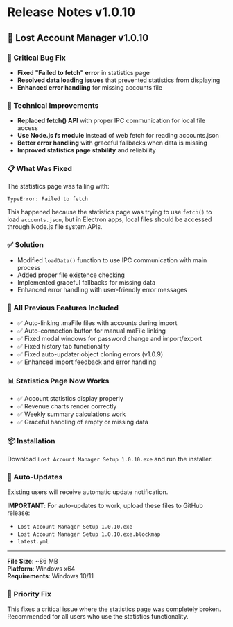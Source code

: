 # Release Notes v1.0.10

## 🚀 Lost Account Manager v1.0.10

### 🐛 Critical Bug Fix
- **Fixed "Failed to fetch" error** in statistics page
- **Resolved data loading issues** that prevented statistics from displaying
- **Enhanced error handling** for missing accounts file

### 🔧 Technical Improvements
- **Replaced fetch() API** with proper IPC communication for local file access
- **Use Node.js fs module** instead of web fetch for reading accounts.json
- **Better error handling** with graceful fallbacks when data is missing
- **Improved statistics page stability** and reliability

### 📋 What Was Fixed
The statistics page was failing with:
```
TypeError: Failed to fetch
```

This happened because the statistics page was trying to use `fetch()` to load `accounts.json`, but in Electron apps, local files should be accessed through Node.js file system APIs.

### ✅ Solution
- Modified `loadData()` function to use IPC communication with main process
- Added proper file existence checking
- Implemented graceful fallbacks for missing data
- Enhanced error handling with user-friendly error messages

### 🎯 All Previous Features Included
- ✅ Auto-linking .maFile files with accounts during import
- ✅ Auto-connection button for manual maFile linking  
- ✅ Fixed modal windows for password change and import/export
- ✅ Fixed history tab functionality
- ✅ Fixed auto-updater object cloning errors (v1.0.9)
- ✅ Enhanced import feedback and error handling

### 📊 Statistics Page Now Works
- ✅ Account statistics display properly
- ✅ Revenue charts render correctly
- ✅ Weekly summary calculations work
- ✅ Graceful handling of empty or missing data

### 📦 Installation
Download `Lost Account Manager Setup 1.0.10.exe` and run the installer.

### 🔄 Auto-Updates
Existing users will receive automatic update notification.

**IMPORTANT**: For auto-updates to work, upload these files to GitHub release:
- `Lost Account Manager Setup 1.0.10.exe`
- `Lost Account Manager Setup 1.0.10.exe.blockmap`
- `latest.yml`

---
**File Size**: ~86 MB  
**Platform**: Windows x64  
**Requirements**: Windows 10/11

### 🎯 Priority Fix
This fixes a critical issue where the statistics page was completely broken. Recommended for all users who use the statistics functionality.
